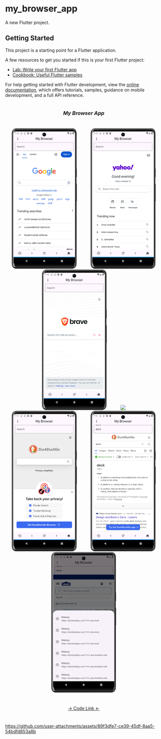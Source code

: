 # my_browser_app

A new Flutter project.

## Getting Started

This project is a starting point for a Flutter application.

A few resources to get you started if this is your first Flutter project:

- [Lab: Write your first Flutter app](https://docs.flutter.dev/get-started/codelab)
- [Cookbook: Useful Flutter samples](https://docs.flutter.dev/cookbook)

For help getting started with Flutter development, view the
[online documentation](https://docs.flutter.dev/), which offers tutorials,
samples, guidance on mobile development, and a full API reference.



###
<h1></h1>
<h3 align="center"><i>My Browser App</i></h3>
<h1></h1>
<div align="center">
<img src="https://github.com/Prafulpatnecha/my_browser_app/blob/main/img1.png" height=450px hspace=20>
<img src="https://github.com/Prafulpatnecha/my_browser_app/blob/main/img2.png" height=450px hspace=20>
<img src="https://github.com/Prafulpatnecha/my_browser_app/blob/main/img3.png" height=450px hspace=20>
<img src="https://github.com/Prafulpatnecha/my_browser_app/blob/main/img4.png" height=450px hspace=20>
<img src="https://github.com/Prafulpatnecha/my_browser_app/blob/main/img5.png" height=450px hspace=20>
<img src="https://github.com/Prafulpatnecha/my_browser_app/blob/main/img6.png" height=450px hspace=20>
<img src="https://github.com/Prafulpatnecha/my_browser_app/blob/main/img7.png" height=450px hspace=20>


</div>

<h1></h1>
<div align="center">
<a href="">-> Code Link <-</a>
</div>
<h1></h1>


https://github.com/user-attachments/assets/89f3dfe7-ce39-45df-8aa5-54bdfd853a8b

